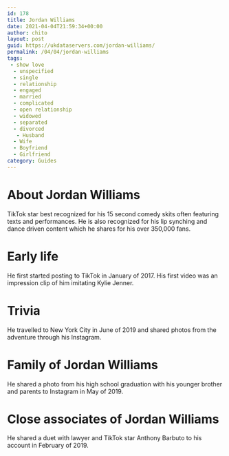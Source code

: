 ```yaml
---
id: 178
title: Jordan Williams
date: 2021-04-04T21:59:34+00:00
author: chito
layout: post
guid: https://ukdataservers.com/jordan-williams/
permalink: /04/04/jordan-williams
tags:
 - show love
  - unspecified
  - single
  - relationship
  - engaged
  - married
  - complicated
  - open relationship
  - widowed
  - separated
  - divorced
   - Husband
  - Wife
  - Boyfriend
  - Girlfriend
category: Guides
---
```




  
  
#  About Jordan Williams
                  
                  
                  
TikTok star best recognized for his 15 second comedy skits often featuring texts and performances. He is also recognized for his lip synching and dance driven content which he shares for his over 350,000 fans. 
                  
                
                
                
# Early life
                  
                  
                  
He first started posting to TikTok in January of 2017. His first video was an impression clip of him imitating Kylie Jenner. 
                  
                
                
                
# Trivia
                  
                  
                  
He travelled to New York City in June of 2019 and shared photos from the adventure through his Instagram. 
                  
                
                
                
# Family of Jordan Williams
                  
                  
                  
He shared a photo from his high school graduation with his younger brother and parents to Instagram in May of 2019. 
                  
                
                
                
# Close associates of Jordan Williams
                  
                  
                  
He shared a duet with lawyer and TikTok star Anthony Barbuto to his account in February of 2019. 
                  
                
              
            
          
          
          
    
    
  
